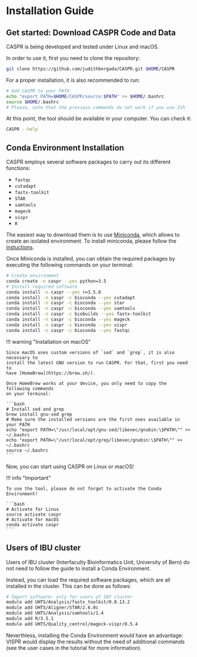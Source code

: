 # Installation Guide


## Get started: Download CASPR Code and Data

CASPR is being developed and tested under Linux and macOS.

In order to use it, first you need to clone the repository:

```bash
git clone https://github.com/judithbergada/CASPR.git $HOME/CASPR
```

For a proper installation, it is also recommended to run:

```bash
# Add CASPR to your PATH
echo "export PATH=$HOME/CASPR/source:$PATH" >> $HOME/.bashrc
source $HOME/.bashrc
# Please, note that the previous commands do not work if you use Zsh
```

At this point, the tool should be available in your computer.
You can check it:

```bash
CASPR --help
```


## Conda Environment Installation

CASPR employs several software packages to carry out its different functions:

*   `fastqc`
*   `cutadapt`
*   `fastx-toolkit`
*   `STAR`
*   `samtools`
*   `mageck`
*   `vispr`
*   `R`

The easiest way to download them is to use
[Miniconda](https://conda.io/miniconda.html), which allows to create an
isolated environment. To install miniconda, please follow the
[instuctions](https://conda.io/projects/conda/en/latest/user-guide/install/index.html).

Once Miniconda is installed, you can obtain the required packages by executing
the following commands on your terminal:

```bash
# Create environment
conda create -n caspr --yes python=3.5
# Install required software
conda install -n caspr --yes r=3.5.0
conda install -n caspr -c bioconda --yes cutadapt
conda install -n caspr -c bioconda --yes star
conda install -n caspr -c bioconda --yes samtools
conda install -n caspr -c biobuilds --yes fastx-toolkit
conda install -n caspr -c bioconda --yes mageck
conda install -n caspr -c bioconda --yes vispr
conda install -n caspr -c bioconda --yes fastqc
```


!!! warning "Installation on macOS"

    Since macOS uses custom versions of `sed` and `grep`, it is also necessary to
    install the latest GNU version to run CASPR. For that, first you need to
    have [HomeBrew](https://brew.sh/).

    Once HomeBrew works at your device, you only need to copy the following commands
    on your terminal:

    ```bash
    # Install sed and grep
    brew install gnu-sed grep
    # Make sure the installed versions are the first ones available in your PATH
    echo "export PATH=\"/usr/local/opt/gnu-sed/libexec/gnubin:\$PATH\"" >> ~/.bashrc
    echo "export PATH=\"/usr/local/opt/grep/libexec/gnubin:\$PATH\"" >> ~/.bashrc
    source ~/.bashrc
    ```

Now, you can start using CASPR on Linux or macOS!

!!! info "Important"

    To use the tool, please do not forget to activate the Conda Environment!

    ```bash
    # Activate for Linux
    source activate caspr
    # Activate for macOS
    conda activate caspr
    ```


## Users of IBU cluster

Users of IBU cluster (Interfaculty Bioinformatics Unit, University of Bern)
do not need to follow the guide to install a Conda Environment.

Instead, you can load the required software packages,
which are all installed in the cluster. This can be done as follows:

```bash
# Import software: only for users of IBY cluster
module add UHTS/Analysis/fastx_toolkit/0.0.13.2
module add UHTS/Aligner/STAR/2.6.0c
module add UHTS/Analysis/samtools/1.4
module add R/3.5.1
module add UHTS/Quality_control/mageck-vispr/0.5.4
```
Neverthless, installing the Conda Environment would have an advantage:
VISPR would display the results without the need of additional commands
(see the user cases in the tutorial for more information).
